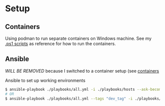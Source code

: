 # Setup

## Containers
Using podman to run separate containers on Windows machine.
See my [.ps1 scripts](https://github.com/hikmet-kibar/scripts) as
reference for how to run the containers.

## Ansible

_WILL BE REMOVED_ because I switched to a container setup (see
[containers](containers)

Ansible to set up working environments

```bash
$ ansible-playbook ./playbooks/all.yml -i ./playbooks/hosts --ask-become-pass
# OR
$ ansible-playbook ./playbooks/all.yml --tags "dev_tag" -i ./playbooks/hosts --ask-become-pass
```
